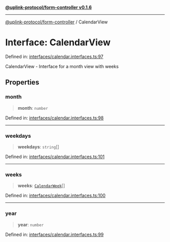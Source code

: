 [**@uplink-protocol/form-controller v0.1.6**](../README.md)

***

[@uplink-protocol/form-controller](../globals.md) / CalendarView

# Interface: CalendarView

Defined in: [interfaces/calendar.interfaces.ts:97](https://github.com/jmkcoder/uplink-protocol-calendar/blob/f78ad3d76836bc48e6721214f929c06c541c2ab7/src/interfaces/calendar.interfaces.ts#L97)

CalendarView - Interface for a month view with weeks

## Properties

### month

> **month**: `number`

Defined in: [interfaces/calendar.interfaces.ts:98](https://github.com/jmkcoder/uplink-protocol-calendar/blob/f78ad3d76836bc48e6721214f929c06c541c2ab7/src/interfaces/calendar.interfaces.ts#L98)

***

### weekdays

> **weekdays**: `string`[]

Defined in: [interfaces/calendar.interfaces.ts:101](https://github.com/jmkcoder/uplink-protocol-calendar/blob/f78ad3d76836bc48e6721214f929c06c541c2ab7/src/interfaces/calendar.interfaces.ts#L101)

***

### weeks

> **weeks**: [`CalendarWeek`](CalendarWeek.md)[]

Defined in: [interfaces/calendar.interfaces.ts:100](https://github.com/jmkcoder/uplink-protocol-calendar/blob/f78ad3d76836bc48e6721214f929c06c541c2ab7/src/interfaces/calendar.interfaces.ts#L100)

***

### year

> **year**: `number`

Defined in: [interfaces/calendar.interfaces.ts:99](https://github.com/jmkcoder/uplink-protocol-calendar/blob/f78ad3d76836bc48e6721214f929c06c541c2ab7/src/interfaces/calendar.interfaces.ts#L99)

